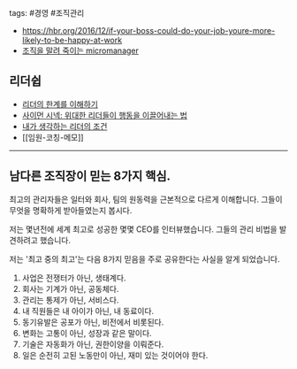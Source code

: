 tags: #경영 #조직관리 


- https://hbr.org/2016/12/if-your-boss-could-do-your-job-youre-more-likely-to-be-happy-at-work
- [조직을 말려 죽이는 micromanager](https://brunch.co.kr/@younghakjang/17)

## 리더쉽
- [리더의 한계를 이해하기](http://jamestic.egloos.com/1995722 "http://jamestic.egloos.com/1995722")
- [사이먼 시넥: 위대한 리더들이 행동을 이끌어내는 법](http://www.ted.com/talks/lang/kor/simon_sinek_how_great_leaders_inspire_action.html "http://www.ted.com/talks/lang/kor/simon_sinek_how_great_leaders_inspire_action.html")
- [내가 생각하는 리더의 조건](http://sungmooncho.com/2011/01/23/leader/ "http://sungmooncho.com/2011/01/23/leader/")
- [[임원-코칭-메모]]

-------

## 남다른 조직장이 믿는 8가지 핵심.

최고의 관리자들은 일터와 회사, 팀의 원동력을 근본적으로 다르게 이해합니다. 그들이 무엇을 명확하게 받아들였는지 봅시다.
  

저는 몇년전에 세계 최고로 성공한 몇몇 CEO를 인터뷰했습니다. 그들의 관리 비법을 발견하려고 했습니다.

저는 '최고 중의 최고'는 다음 8가지 믿음을 주로 공유한다는 사실을 알게 되었습니다.
  

1. 사업은 전쟁터가 아닌, 생태계다.
2. 회사는 기계가 아닌, 공동체다.
3. 관리는 통제가 아닌, 서비스다.
4. 내 직원들은 내 아이가 아닌, 내 동료이다.
5. 동기유발은 공포가 아닌, 비전에서 비롯된다.
6. 변화는 고통이 아닌, 성장과 같은 말이다.
7. 기술은 자동화가 아닌, 권한이양을 이뤄준다.
8. 일은 순전히 고된 노동만이 아닌, 재미 있는 것이어야 한다.
